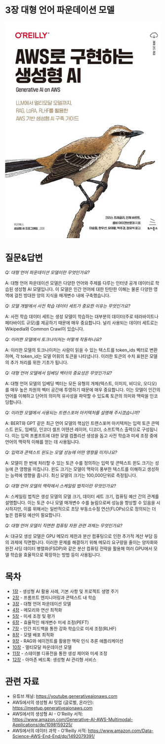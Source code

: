 # 3장 대형 언어 파운데이션 모델
[![](../img/gaia_book_cover_sm.png)](https://www.amazon.com/Generative-AI-AWS-Multimodal-Applications/dp/1098159225/)

# 질문&답변

_Q: 대형 언어 파운데이션 모델이란 무엇인가요?_

A: 대형 언어 파운데이션 모델은 다양한 언어와 주제를 다루는 인터넷 공개 데이터로 학습된 생성형 AI 모델입니다. 이 모델은 인간 언어에 대한 탄탄한 이해는 물론 다양한 영역에 걸친 방대한 양의 지식을 매개변수 내에 구축했습니다.

_Q: 모델 개발에서 사전 학습 데이터 세트가 중요한 이유는 무엇인가요?_

A: 사전 학습 데이터 세트는 생성 모델이 학습하는 대부분의 데이터(주로 테라바이트나 페타바이트 규모)를 제공하기 때문에 매우 중요합니다. 널리 사용되는 데이터 세트로는 Wikipedia와 Common Crawl이 있습니다.

_Q: 이러한 모델에서 토크나이저는 어떻게 작동하나요?_

A: 이러한 모델의 토크나이저는 사람이 읽을 수 있는 텍스트를 token_ids 벡터로 변환하며, 각 token_id는 모델 어휘의 토큰을 나타냅니다. 이러한 토큰의 수치 표현은 모델의 추가 처리를 위한 기초가 됩니다.

_Q: 대형 언어 모델에서 임베딩 벡터의 중요성은 무엇인가요?_

A: 대형 언어 모델의 임베딩 벡터는 모든 유형의 개체(텍스트, 이미지, 비디오, 오디오)를 매우 높은 차원의 벡터 공간에 투영하기 때문에 매우 중요합니다. 이는 모델이 인간의 언어를 이해하고 단어의 의미적 유사성을 파악할 수 있도록 토큰의 의미와 맥락을 인코딩합니다.

_Q: 이러한 모델에서 사용되는 트랜스포머 아키텍처를 설명해 주시겠습니까?_

A: BERT와 GPT 같은 최근 언어 모델의 핵심인 트랜스포머 아키텍처는 입력 토큰 콘텍스트 윈도, 임베딩, 인코더 셀프 어텐션 레이어, 디코더, 소프트맥스 출력으로 구성됩니다. 이는 입력 프롬프트에 대한 모델 컴플리션 생성을 돕고 사전 학습과 미세 조정 중에 언어의 맥락적 이해를 얻는 데 사용됩니다.

_Q: 입력과 콘텍스트 윈도는 모델 성능에 어떤 영향을 미치나요?_

A: 모델이 한 번에 처리할 수 있는 토큰 수를 정의하는 입력 및 콘텍스트 윈도 크기는 성능에 큰 영향을 미칩니다. 윈도 크기는 모델이 맥락이 풍부한 텍스트를 이해하고 생성하는 능력에 영향을 줍니다. 최신 모델의 크기는 100,000단위로 측정됩니다.

_Q: 대형 언어 모델의 맥락에서 스케일링 법칙이란 무엇인가요?_

A: 스케일링 법칙은 생성 모델의 모델 크기, 데이터 세트 크기, 컴퓨팅 예산 간의 관계를 설명합니다. 이는 토큰 수나 모델 매개변수 수를 늘림으로써 성능을 향상할 수 있음을 시사하지만, 이를 위해서는 일반적으로 초당 부동소수점 연산(FLOPs)으로 정의되는 더 높은 컴퓨팅 예산이 필요합니다.

_Q: 대형 언어 모델이 직면한 컴퓨팅 자원 관련 과제는 무엇인가요?_

A: 대규모 생성 모델은 GPU 메모리 제한과 분산 컴퓨팅으로 인한 추가적 계산 부담 등의 과제에 직면합니다. 이러한 문제를 해결하기 위해 메모리 요구량을 줄이는 양자화와 완전 샤딩 데이터 병렬화(FSDP)와 같은 분산 컴퓨팅 전략을 활용해 여러 GPU에서 모델 학습을 효율적으로 확장하는 방법 등이 사용됩니다.

# 목차
* [1장](/01_intro) - 생성형 AI 활용 사례, 기본 사항 및 프로젝트 생명 주기
* [2장](/02_prompt) - 프롬프트 엔지니어링과 콘텍스트 내 학습
* [3장](/03_foundation) - 대형 언어 파운데이션 모델
* [4장](/04_optimize) - 메모리와 연산 최적화
* [5장](/05_finetune) - 미세 조정 및 평가
* [6장](/06_peft) - 효율적인 매개변수 미세 조정(PEFT)
* [7장](/07_rlhf) - 인간 피드백을 통한 강화 학습으로 미세 조정(RLHF)
* [8장](/08_deploy) - 모델 배포 최적화
* [9장](/09_rag) - RAG와 에이전트를 활용한 맥락 인식 추론 애플리케이션
* [10장](/10_multimodal) - 멀티모달 파운데이션 모델
* [11장](/11_diffusers) - 스테이블 디퓨전을 통한 생성 제어와 미세 조정
* [12장](/12_bedrock) - 아마존 베드록: 생성형 AI 관리형 서비스

# 관련 자료
* 유튜브 채널: https://youtube.generativeaionaws.com
* AWS에서의 생성형 AI 밋업 (글로벌, 온라인): https://meetup.generativeaionaws.com
* AWS에서의 생성형 AI - O'Reilly 서적: https://www.amazon.com/Generative-AI-AWS-Multimodal-Applications/dp/1098159225/
* AWS에서의 데이터 과학 - O'Reilly 서적: https://www.amazon.com/Data-Science-AWS-End-End/dp/1492079391/
